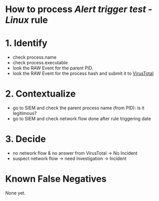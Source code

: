 # How to process *Alert trigger test - Linux* rule

# 1. Identify
- check process.name
- check process.executable 
- look the RAW Event for the parent PID.
- look the RAW Event for the process hash and submit it to [VirusTotal](https://www.virustotal.com/gui/home/search)

# 2. Contextualize
- go to SIEM and check the parent process name (from PID): is it legitimous?
- go to SIEM and check network flow done after rule triggering date

# 3. Decide
- no network flow & no answer from VirusTotal &rarr; No Incident
- suspect network flow &rarr; need investigation &rarr; Incident

# Known False Negatives
None yet.

